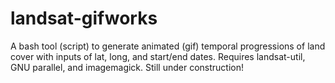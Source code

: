 # landsat-gifworks
A bash tool (script) to generate animated (gif) temporal progressions of land cover with inputs of lat, long, and start/end dates. Requires landsat-util, GNU parallel, and imagemagick. Still under construction!
